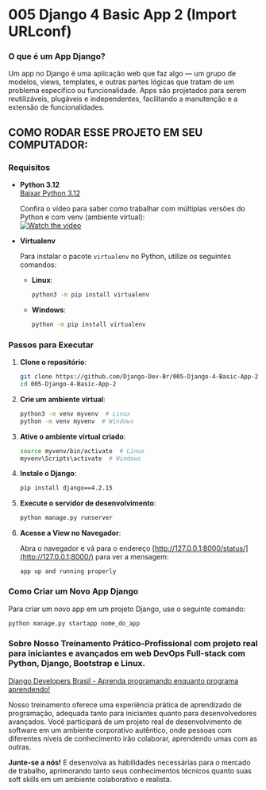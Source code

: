 
# 005 Django 4 Basic App 2 (Import URLconf)

### O que é um App Django?

Um app no Django é uma aplicação web que faz algo — um grupo de modelos, views, templates, e outras partes lógicas que tratam de um problema específico ou funcionalidade. Apps são projetados para serem reutilizáveis, plugáveis e independentes, facilitando a manutenção e a extensão de funcionalidades.

## COMO RODAR ESSE PROJETO EM SEU COMPUTADOR:

### Requisitos

- **Python 3.12**  
  [Baixar Python 3.12](https://www.python.org/downloads/release/python-3122/)

  Confira o vídeo para saber como trabalhar com múltiplas versões do Python e com venv (ambiente virtual):  
  [![Watch the video](https://img.youtube.com/vi/eetDeQrv0Rs/0.jpg)](https://youtu.be/eetDeQrv0Rs)

- **Virtualenv**

  Para instalar o pacote `virtualenv` no Python, utilize os seguintes comandos:

  - **Linux**:
    ```bash
    python3 -m pip install virtualenv
    ```

  - **Windows**:
    ```bash
    python -m pip install virtualenv
    ```

### Passos para Executar

1. **Clone o repositório**:
    ```bash
    git clone https://github.com/Django-Dev-Br/005-Django-4-Basic-App-2.git
    cd 005-Django-4-Basic-App-2
    ```

2. **Crie um ambiente virtual**:
    ```bash
    python3 -m venv myvenv  # Linux
    python -m venv myvenv  # Windows
    ```

3. **Ative o ambiente virtual criado**:
    ```bash
    source myvenv/bin/activate  # Linux
    myvenv\Scripts\activate  # Windows
    ```

4. **Instale o Django**:
    ```bash
    pip install django==4.2.15
    ```

5. **Execute o servidor de desenvolvimento**:
    ```bash
    python manage.py runserver
    ```

7. **Acesse a View no Navegador**:

   Abra o navegador e vá para o endereço [http://127.0.0.1:8000/status/](http://127.0.0.1:8000/) para ver a mensagem:

   ```
   app up and running properly
   ```


### Como Criar um Novo App Django

Para criar um novo app em um projeto Django, use o seguinte comando:

```bash
python manage.py startapp nome_do_app
```

### Sobre Nosso Treinamento Prático-Profissional com projeto real para iniciantes e avançados em web DevOps Full-stack com Python, Django, Bootstrap e Linux.

[Django Developers Brasil - Aprenda programando enquanto programa aprendendo!](https://django.dev.br/)

Nosso treinamento oferece uma experiência prática de aprendizado de programação, adequada tanto para iniciantes quanto para desenvolvedores avançados. Você participará de um projeto real de desenvolvimento de software em um ambiente corporativo autêntico, onde pessoas com diferentes níveis de conhecimento irão colaborar, aprendendo umas com as outras.

**Junte-se a nós!** E desenvolva as habilidades necessárias para o mercado de trabalho, aprimorando tanto seus conhecimentos técnicos quanto suas soft skills em um ambiente colaborativo e realista.
